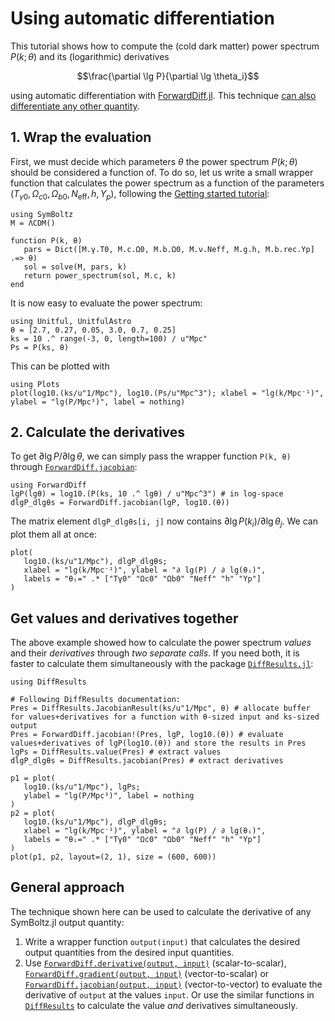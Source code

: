 # Using automatic differentiation

This tutorial shows how to compute the (cold dark matter) power spectrum $P(k; \theta)$
and its (logarithmic) derivatives
```math
\frac{\partial \lg P}{\partial \lg \theta_i}
```
using automatic differentiation with [ForwardDiff.jl](https://juliadiff.org/ForwardDiff.jl).
This technique [can also differentiate any other quantity](@ref "General approach").

## 1. Wrap the evaluation

First, we must decide which parameters $\theta$ the power spectrum $P(k; \theta)$ should be considered a function of.
To do so, let us write a small wrapper function that calculates the power spectrum as a function of the parameters $(T_{\gamma 0}, \Omega_{c0}, \Omega_{b0}, N_\textrm{eff}, h, Y_p)$, following the [Getting started tutorial](@ref "Getting started"):
```@example ad
using SymBoltz
M = ΛCDM()

function P(k, θ)
   pars = Dict([M.γ.T0, M.c.Ω0, M.b.Ω0, M.ν.Neff, M.g.h, M.b.rec.Yp] .=> θ)
   sol = solve(M, pars, k)
   return power_spectrum(sol, M.c, k)
end
```
It is now easy to evaluate the power spectrum:
```@example ad
using Unitful, UnitfulAstro
θ = [2.7, 0.27, 0.05, 3.0, 0.7, 0.25]
ks = 10 .^ range(-3, 0, length=100) / u"Mpc"
Ps = P(ks, θ)
```
This can be plotted with
```@example ad
using Plots
plot(log10.(ks/u"1/Mpc"), log10.(Ps/u"Mpc^3"); xlabel = "lg(k/Mpc⁻¹)", ylabel = "lg(P/Mpc³)", label = nothing)
```

## 2. Calculate the derivatives

To get $\partial \lg P / \partial \lg \theta$, we can simply pass the wrapper function `P(k, θ)` through [`ForwardDiff.jacobian`](https://juliadiff.org/ForwardDiff.jl/stable/user/api/#ForwardDiff.jacobian):
```@example ad
using ForwardDiff
lgP(lgθ) = log10.(P(ks, 10 .^ lgθ) / u"Mpc^3") # in log-space
dlgP_dlgθs = ForwardDiff.jacobian(lgP, log10.(θ))
```
The matrix element `dlgP_dlgθs[i, j]` now contains $\partial \lg P(k_i) / \partial \lg \theta_j$.
We can plot them all at once:
```@example ad
plot(
   log10.(ks/u"1/Mpc"), dlgP_dlgθs;
   xlabel = "lg(k/Mpc⁻¹)", ylabel = "∂ lg(P) / ∂ lg(θᵢ)",
   labels = "θᵢ=" .* ["Tγ0" "Ωc0" "Ωb0" "Neff" "h" "Yp"]
)
```

## Get values and derivatives together

The above example showed how to calculate the power spectrum *values* and their *derivatives* through *two separate calls*.
If you need both, it is faster to calculate them simultaneously with the package [`DiffResults.jl`](https://juliadiff.org/DiffResults.jl/stable/):
```@example ad
using DiffResults

# Following DiffResults documentation:
Pres = DiffResults.JacobianResult(ks/u"1/Mpc", θ) # allocate buffer for values+derivatives for a function with θ-sized input and ks-sized output
Pres = ForwardDiff.jacobian!(Pres, lgP, log10.(θ)) # evaluate values+derivatives of lgP(log10.(θ)) and store the results in Pres
lgPs = DiffResults.value(Pres) # extract values
dlgP_dlgθs = DiffResults.jacobian(Pres) # extract derivatives

p1 = plot(
   log10.(ks/u"1/Mpc"), lgPs;
   ylabel = "lg(P/Mpc³)", label = nothing
)
p2 = plot(
   log10.(ks/u"1/Mpc"), dlgP_dlgθs;
   xlabel = "lg(k/Mpc⁻¹)", ylabel = "∂ lg(P) / ∂ lg(θᵢ)",
   labels = "θᵢ=" .* ["Tγ0" "Ωc0" "Ωb0" "Neff" "h" "Yp"]
)
plot(p1, p2, layout=(2, 1), size = (600, 600))
```

## General approach

The technique shown here can be used to calculate the derivative of any SymBoltz.jl output quantity:

1. Write a wrapper function `output(input)` that calculates the desired output quantities from the desired input quantities.
2. Use [`ForwardDiff.derivative(output, input)`](https://juliadiff.org/ForwardDiff.jl/stable/user/api/#ForwardDiff.derivative) (scalar-to-scalar), [`ForwardDiff.gradient(output, input)`](https://juliadiff.org/ForwardDiff.jl/stable/user/api/#ForwardDiff.gradient) (vector-to-scalar) or [`ForwardDiff.jacobian(output, input)`](https://juliadiff.org/ForwardDiff.jl/stable/user/api/#ForwardDiff.jacobian) (vector-to-vector) to evaluate the derivative of `output` at the values `input`.
   Or use the similar functions in [`DiffResults`](https://juliadiff.org/DiffResults.jl/stable/) to calculate the value *and* derivatives simultaneously.
